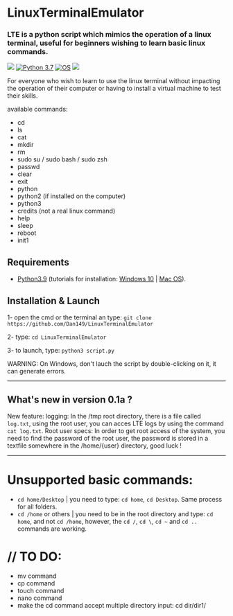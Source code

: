 # LinuxTerminalEmulator
### LTE is a python script which mimics the operation of a linux terminal, useful for beginners wishing to learn basic linux commands.

<a href="https://github.com/Dan149/LinuxTerminalEmulator/blob/main/LICENSE"><img src="https://img.shields.io/badge/license-MIT-green.svg?label=License&style=flat" /></a>
[![Python 3.7](https://img.shields.io/badge/Python-3.9-blue.svg)](http://www.python.org/download/)
[![OS](https://img.shields.io/badge/Tested%20on:-Windows%20|%20Linux-purple.svg)](https://www.linux.com/what-is-linux/)
<a href="https://twitter.com/daniel_fkv"><img src="https://img.shields.io/twitter/follow/daniel_fkv?label=Follow&style=social"/></a>

For everyone who wish to learn to use the linux terminal without impacting the operation of their computer or having to install a virtual machine to test their skills.

available commands:
  - cd
  - ls
  - cat
  - mkdir
  - rm
  - sudo su / sudo bash / sudo zsh
  - passwd
  - clear
  - exit
  - python
  - python2 (if installed on the computer)
  - python3
  - credits (not a real linux command)
  - help
  - sleep
  - reboot
  - init1

## Requirements

  - <a href="https://www.python.org">Python3.9</a> (tutorials for installation: <a href="https://www.youtube.com/watch?v=uDbDIhR76H4">Windows 10</a> | <a href="https://www.youtube.com/watch?v=0rg6nyanX5Y">Mac OS</a>).

## Installation & Launch

1- open the cmd or the terminal an type: `git clone https://github.com/Dan149/LinuxTerminalEmulator`

2- type: `cd LinuxTerminalEmulator`

3- to launch, type: `python3 script.py`

WARNING: On Windows, don't lauch the script by double-clicking on it, it can generate errors.

---------------------------------------------------------------------------------------------------
## What's new in version 0.1a ?

New feature: logging:
  In the /tmp root directory, there is a file called `log.txt`, using the root user, you can acces LTE logs by using the command `cat log.txt`.
Root user specs:
  In order to get root access of the system, you need to find the password of the root user, the password is stored in a textfile somewhere in the /home/{user} directory, good luck !
  
---------------------------------------------------------------------------------------------------
# Unsupported basic commands:
  - `cd home/Desktop` | you need to type: `cd home`, `cd Desktop`. Same process for all folders.
  - `cd /home` or others | you need to be in the root directory and type: `cd home`, and not `cd /home`, however, the `cd /`, `cd \`, `cd ~` and `cd ..` commands are working.

# // TO DO:

  - mv command
  - cp command
  - touch command
  - nano command
  - make the cd command accept multiple directory input: cd dir/dir1/
